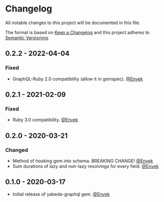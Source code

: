 # Changelog

All notable changes to this project will be documented in this file.

The format is based on [Keep a Changelog](http://keepachangelog.com/en/1.0.0/)
and this project adheres to [Semantic Versioning](http://semver.org/spec/v2.0.0.html).

## 0.2.2 - 2022-04-04

### Fixed

- GraphQL-Ruby 2.0 compatibility (allow it in gemspec). [@Envek]

## 0.2.1 - 2021-02-09

### Fixed

- Ruby 3.0 compatibility. [@Envek]

## 0.2.0 - 2020-03-21

### Changed

 - Method of hooking gem into schema. BREAKING CHANGE! [@Envek]
 - Sum durations of lazy and non-lazy resolvings for every field. [@Envek]

## 0.1.0 - 2020-03-17

 - Initial release of yabeda-graphql gem. [@Envek]

[@Envek]: https://github.com/Envek "Andrey Novikov"
